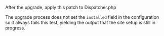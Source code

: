 After the upgrade, apply this patch to Dispatcher.php

The upgrade process does not set the `installed` field in the
configuration so it always fails this test, yielding the output
that the site setup is still in progress.


